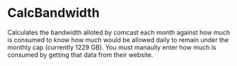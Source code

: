 # CalcBandwidth

Calculates the bandwidth alloted by comcast each month against how much is consumed to know how much would be allowed daily to remain under the monthly cap (currently 1229 GB).  You must manaully enter how much is consumed by getting that data from their website.
